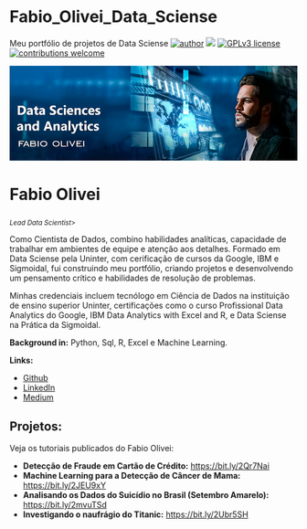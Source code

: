 # Fabio_Olivei_Data_Sciense
Meu portfólio de projetos de Data Sciense
[![author](https://img.shields.io/badge/author-carlosfab-red.svg)](https://www.linkedin.com/in/carlosfab) [![](https://img.shields.io/badge/python-3.7+-blue.svg)](https://www.python.org/downloads/release/python-365/) [![GPLv3 license](https://img.shields.io/badge/License-GPLv3-blue.svg)](http://perso.crans.org/besson/LICENSE.html) [![contributions welcome](https://img.shields.io/badge/contributions-welcome-brightgreen.svg?style=flat)](https://github.com/carlosfab/data_science/issues)

<p align="center">
  <img src="https://github.com/fabioolivei/Fabio_Olivei_Data_Sciense/blob/main/DATA-SCIENCES-&-ANALYTICS-FABIO-OLIVEI.png?raw=true">
</p>

# Fabio Olivei
<sub>*Lead Data Scientist*>

Como Cientista de Dados, combino habilidades analíticas, capacidade de trabalhar em ambientes de equipe e atenção aos detalhes. Formado em Data Sciense pela Uninter, com cerificação de cursos da Google, IBM e Sigmoidal, fui construindo meu portfólio, criando projetos e desenvolvendo um pensamento crítico e habilidades de resolução de problemas.

Minhas credenciais incluem tecnólogo em Ciência de Dados na instituição de ensino superior Uninter, certificações como o curso Profissional Data Analytics do  Google, IBM Data Analytics with Excel and R, e Data Sciense na Prática da Sigmoidal.

**Background in:** Python, Sql, R, Excel e Machine Learning.

**Links:**
  
* [Github](https://github.com/fabioolivei)
* [LinkedIn](https://www.linkedin.com/in/fabioolivei/)
* [Medium](https://medium.com/@fabioolivei)


## Projetos:
Veja os tutoriais publicados do Fabio Olivei:

* **Detecção de Fraude em Cartão de Crédito:** https://bit.ly/2Qr7Nai
* **Machine Learning para a Detecção de Câncer de Mama:** https://bit.ly/2JEU9xY
* **Analisando os Dados do Suicídio no Brasil (Setembro Amarelo):** https://bit.ly/2mvuTSd
* **Investigando o naufrágio do Titanic:** https://bit.ly/2Ubr5SH




